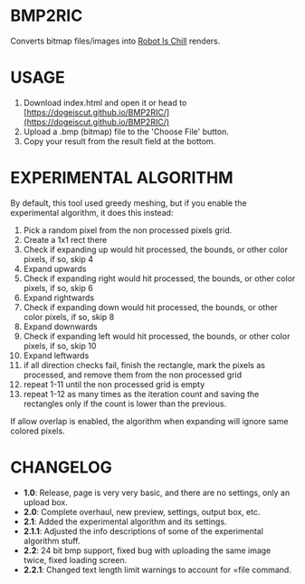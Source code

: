 # BMP2RIC
 Converts bitmap files/images into [Robot Is Chill](https://github.com/balt-dev/robot-is-chill) renders.
# USAGE
1. Download index.html and open it or head to [https://dogeiscut.github.io/BMP2RIC/](https://dogeiscut.github.io/BMP2RIC/)
2. Upload a .bmp (bitmap) file to the 'Choose File' button.
4. Copy your result from the result field at the bottom.
# EXPERIMENTAL ALGORITHM
By default, this tool used greedy meshing, but if you enable the experimental algorithm, it does this instead:
1. Pick a random pixel from the non processed pixels grid.
2. Create a 1x1 rect there
3. Check if expanding up would hit processed, the bounds, or other color pixels, if so, skip 4
4. Expand upwards
5. Check if expanding right would hit processed, the bounds, or other color pixels, if so, skip 6
6. Expand rightwards
7. Check if expanding down would hit processed, the bounds, or other color pixels, if so, skip 8
8. Expand downwards
9. Check if expanding left would hit processed, the bounds, or other color pixels, if so, skip 10
10. Expand leftwards
11. if all direction checks fail, finish the rectangle, mark the pixels as processed, and remove them from the non processed grid
12. repeat 1-11 until the non processed grid is empty
13. repeat 1-12 as many times as the iteration count and saving the rectangles only if the count is lower than the previous.

If allow overlap is enabled, the algorithm when expanding will ignore same colored pixels.
# CHANGELOG
- **1.0**: Release, page is very very basic, and there are no settings, only an upload box.
- **2.0**: Complete overhaul, new preview, settings, output box, etc.
- **2.1**: Added the experimental algorithm and its settings.
- **2.1.1**: Adjusted the info descriptions of some of the experimental algorithm stuff.
- **2.2**: 24 bit bmp support, fixed bug with uploading the same image twice, fixed loading screen.
- **2.2.1**: Changed text length limit warnings to account for =file command.